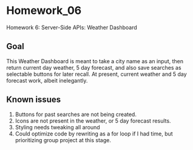 # Homework_06
Homework 6: Server-Side APIs: Weather Dashboard

## Goal
This Weather Dashboard is meant to take a city name as an input, then return current day weather, 5 day forecast, and also save searches as selectable buttons for later recall. At present, current weather and 5 day forecast work, albeit inelegantly. 

## Known issues
1. Buttons for past searches are not being created.
2. Icons are not present in the weather, or 5 day forecast results.
3. Styling needs tweaking all around
4. Could optimize code by rewriting as a for loop if I had time, but prioritizing group project at this stage.